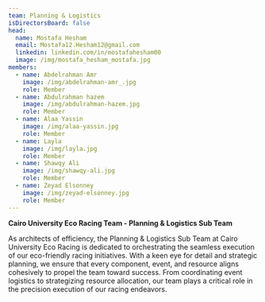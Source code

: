 ```yaml
---
team: Planning & Logistics
isDirectorsBoard: false
head:
  name: Mostafa Hesham
  email: Mostafa12.Hesham12@gmail.com
  linkedin: linkedin.com/in/mostafahesham00
  image: /img/mostafa_hesham_mostafa.jpg
members:
  - name: Abdelrahman Amr
    image: /img/abdelrahman-amr_.jpg
    role: Member
  - name: Abdulrahman hazem
    image: /img/abdulrahman-hazem.jpg
    role: Member
  - name: Alaa Yassin
    image: /img/alaa-yassin.jpg
    role: Member
  - name: Layla
    image: /img/layla.jpg
    role: Member
  - name: Shawqy Ali
    image: /img/shawqy-ali.jpg
    role: Member
  - name: Zeyad Elsonney
    image: /img/zeyad-elsonney.jpg
    role: Member
---
```

**Cairo University Eco Racing Team - Planning & Logistics Sub Team**

As architects of efficiency, the Planning & Logistics Sub Team at Cairo University Eco Racing is dedicated to orchestrating the seamless execution of our eco-friendly racing initiatives. With a keen eye for detail and strategic planning, we ensure that every component, event, and resource aligns cohesively to propel the team toward success. From coordinating event logistics to strategizing resource allocation, our team plays a critical role in the precision execution of our racing endeavors.
